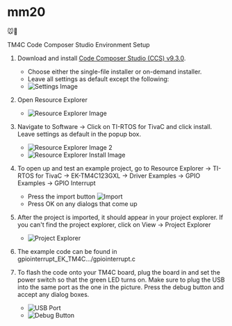 # mm20
🐭🤖

TM4C Code Composer Studio Environment Setup
1. Download and install [Code Composer Studio (CCS) v9.3.0](https://www.ti.com/tool/download/CCSTUDIO/9.3.0.00012).
    * Choose either the single-file installer or on-demand installer.
    * Leave all settings as default except the following:
    * ![Settings Image](https://i.imgur.com/PTGEXd5.png)
    
2. Open Resource Explorer
    * ![Resource Explorer Image](https://i.imgur.com/TyU6Rpb.png)
    
3. Navigate to Software -> Click on TI-RTOS for TivaC and click install. Leave settings as default in the popup box.
      * ![Resource Explorer Image 2](https://i.imgur.com/BMF9vZH.png)
      * ![Resource Explorer Install Image](https://i.imgur.com/8Pujq0D.png)

4. To open up and test an example project, go to Resource Explorer -> TI-RTOS for TivaC -> EK-TM4C123GXL -> Driver Examples -> GPIO Examples -> GPIO Interrupt
      * Press the import button ![Import](https://i.imgur.com/aZa60IC.png)
      * Press OK on any dialogs that come up

5. After the project is imported, it should appear in your project explorer. If you can't find the project explorer, click on View -> Project Explorer
      * ![Project Explorer](https://i.imgur.com/gMqyJJb.png)

6. The example code can be found in gpiointerrupt_EK_TM4C.../gpiointerrupt.c
7. To flash the code onto your TM4C board, plug the board in and set the power switch so that the green LED turns on. Make sure to plug the USB into the same port as the one in       the picture. Press the debug button and accept any dialog boxes. 
      * ![USB Port](https://i.imgur.com/XmdeF07.png)
      * ![Debug Button](https://i.imgur.com/fHwHgSs.png)
